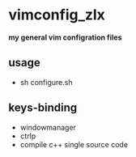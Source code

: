 vimconfig_zlx
=============

__my general vim configration files__

## usage
* sh configure.sh

## keys-binding
* <C-m> windowmanager
* <C-p> ctrlp
* <C-F5> compile c++ single source code
